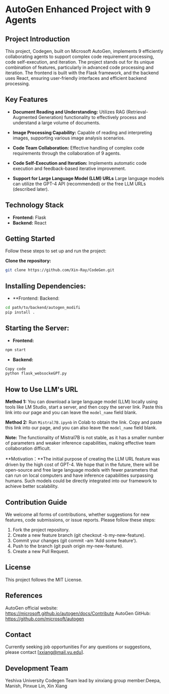 # AutoGen Enhanced Project with 9 Agents

## Project Introduction
This project, Codegen, built on Microsoft AutoGen, implements 9 efficiently collaborating agents to support complex code requirement processing, code self-execution, and iteration. The project stands out for its unique combination of features, particularly in advanced code processing and iteration. The frontend is built with the Flask framework, and the backend uses React, ensuring user-friendly interfaces and efficient backend processing.

## Key Features
- **Document Reading and Understanding:** Utilizes RAG (Retrieval-Augmented Generation) functionality to effectively process and understand a large volume of documents.
- **Image Processing Capability:** Capable of reading and interpreting images, supporting various image analysis scenarios.
- **Code Team Collaboration:** Effective handling of complex code requirements through the collaboration of 9 agents.
- **Code Self-Execution and Iteration:** Implements automatic code execution and feedback-based iterative improvement.

- **Support for Large Language Model (LLM) URLs** Large language models can utilize the GPT-4 API (recommended) or the free LLM URLs (described later).


## Technology Stack
- **Frontend:** Flask
- **Backend:** React

## Getting Started
Follow these steps to set up and run the project:

**Clone the repository:**
```bash
git clone https://github.com/Xin-Ray/CodeGen.git
```
## Installing Dependencies:
- **Frontend:
Backend:
```bash
cd path/to/backend/autogen_modifi
pip install .
```
## Starting the Server:
- **Frontend:**
```bash
npm start
```
- **Backend:**
```bash
Copy code
python flask_websockeGPT.py
```

## How to Use LLM's URL

**Method 1:** You can download a large language model (LLM) locally using tools like LM Studio, start a server, and then copy the server link. Paste this link into our page and you can leave the `model_name` field blank.

**Method 2:** Run `Mistral7B.ipynb` in Colab to obtain the link. Copy and paste this link into our page, and you can also leave the `model_name` field blank.

**Note:** The functionality of Mistral7B is not stable, as it has a smaller number of parameters and weaker inference capabilities, making effective team collaboration difficult. 

**Motivation：**The initial purpose of creating the LLM URL feature was driven by the high cost of GPT-4. We hope that in the future, there will be open-source and free large language models with fewer parameters that can run on local computers and have inference capabilities surpassing humans. Such models could be directly integrated into our framework to achieve better scalability.


## Contribution Guide
We welcome all forms of contributions, whether suggestions for new features, code submissions, or issue reports. Please follow these steps:

1. Fork the project repository.
2. Create a new feature branch (git checkout -b my-new-feature).
3. Commit your changes (git commit -am 'Add some feature').
4. Push to the branch (git push origin my-new-feature).
5. Create a new Pull Request.

## License
This project follows the MIT License.

## References
AutoGen official website: https://microsoft.github.io/autogen/docs/Contribute
AutoGen GitHub: https://github.com/microsoft/autogen

## Contact
Currently seeking job opportunities
For any questions or suggestions, please contact [xxiang@mail.yu.edu].

## Development Team
Yeshiva University Codegen Team lead by xinxiang
group member:Deepa, Manish, Pinxue Lin, Xin Xiang




